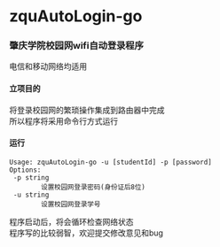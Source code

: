# zquAutoLogin-go
### 肇庆学院校园网wifi自动登录程序
电信和移动网络均适用<br>
#### 立项目的
将登录校园网的繁琐操作集成到路由器中完成<br>
所以程序将采用命令行方式运行<br>
#### 运行
```
Usage: zquAutoLogin-go -u [studentId] -p [password]
Options:
 -p string
        设置校园网登录密码(身份证后8位)
 -u string
        设置校园网登录学号
```
程序启动后，将会循环检查网络状态<br>
程序写的比较弱智，欢迎提交修改意见和bug<br>
